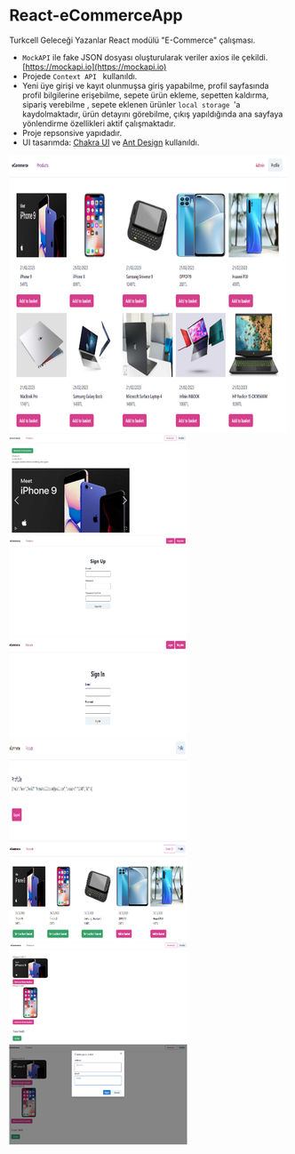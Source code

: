 # React-eCommerceApp
Turkcell Geleceği Yazanlar React modülü "E-Commerce" çalışması.



* ```MockAPI``` ile fake JSON dosyası oluşturularak veriler axios ile çekildi. [https://mockapi.io](https://mockapi.io)
* Projede ```Context API ``` kullanıldı.
* Yeni üye girişi ve kayıt olunmuşsa giriş yapabilme, profil sayfasında profil bilgilerine erişebilme, sepete ürün ekleme, sepetten kaldırma, sipariş verebilme , sepete eklenen ürünler ```local storage ```'a kaydolmaktadır, ürün detayını görebilme,  çıkış yapıldığında ana sayfaya yönlendirme özellikleri aktif çalışmaktadır. 
* Proje repsonsive yapıdadır. 
* UI tasarımda: [Chakra UI](https://chakra-ui.com/) ve [Ant Design](https://ant.design/) kullanıldı.



<img src="public/assets/Anasayfa_.PNG" alt="alt text" width="500" height="500">
<img src="public/assets/urundetayi.PNG" alt="alt text" width="320" height="180">
<img src="public/assets/KayıtEkranı.PNG" alt="alt text" width="320" height="180">
<img src="public/assets/loginEkrani.PNG" alt="alt text" width="320" height="180">
<img src="public/assets/profile.PNG" alt="alt text" width="320" height="180">
<img src="public/assets/sepet.PNG" alt="alt text" width="320" height="180">
<img src="public/assets/siparis.PNG" alt="alt text" width="320" height="180">
<img src="public/assets/siparis2.PNG" alt="alt text" width="320" height="180">